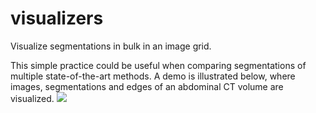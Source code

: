# visualizers
Visualize segmentations in bulk in an image grid. 

This simple practice could be useful when comparing segmentations of multiple state-of-the-art methods.
A demo is illustrated below, where images, segmentations and edges of an abdominal CT volume are visualized.
![](https://github.com/jeff7021/visualizers/blob/main/demo/abdominal_ct.jpg)

